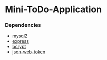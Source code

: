 # Mini-ToDo-Application

### Dependencies

- [mysql2](https://www.npmjs.com/package/mysql2)
- [express](https://www.npmjs.com/package/express)
- [bcrypt](https://www.npmjs.com/package/bcrypt)
- [json-web-token](https://www.npmjs.com/package/json-web-token)
